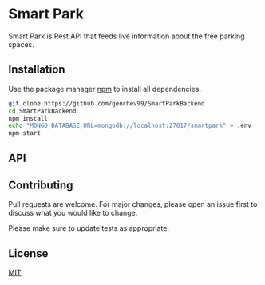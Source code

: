 # Smart Park

Smart Park is Rest API that feeds live information about the free parking spaces.

## Installation

Use the package manager [npm](https://www.npmjs.com/) to install all dependencies.

```bash
git clone https://github.com/genchev99/SmartParkBackend
cd SmartParkBackend
npm install
echo "MONGO_DATABASE_URL=mongodb://localhost:27017/smartpark" > .env
npm start
```

## API


## Contributing
Pull requests are welcome. For major changes, please open an issue first to discuss what you would like to change.

Please make sure to update tests as appropriate.

## License
[MIT](https://choosealicense.com/licenses/mit/)